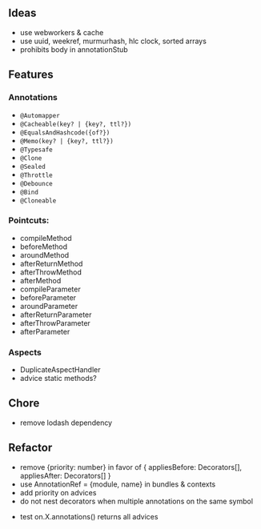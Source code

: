 ## Ideas
- use webworkers & cache
- use uuid, weekref, murmurhash, hlc clock, sorted arrays
- prohibits body in annotationStub 

## Features
### Annotations
- `@Automapper`
- `@Cacheable(key? | {key?, ttl?})`
- `@EqualsAndHashcode({of?})`
- `@Memo(key? | {key?, ttl?})`
- `@Typesafe`
- `@Clone`
- `@Sealed`
- `@Throttle`
- `@Debounce`
- `@Bind`
- `@Cloneable`

### Pointcuts: 
 - compileMethod
 - beforeMethod
 - aroundMethod
 - afterReturnMethod
 - afterThrowMethod
 - afterMethod
 - compileParameter
 - beforeParameter
 - aroundParameter
 - afterReturnParameter
 - afterThrowParameter
 - afterParameter

### Aspects
 - DuplicateAspectHandler
 - advice static methods?

## Chore
- remove lodash dependency

## Refactor
- remove {priority: number} in favor of { appliesBefore: Decorators[], appliesAfter: Decorators[] }
- use AnnotationRef = {module, name} in bundles & contexts
- add priority on advices
- do not nest decorators when multiple annotations on the same symbol
+ test on.X.annotations(<empty>) returns all advices
